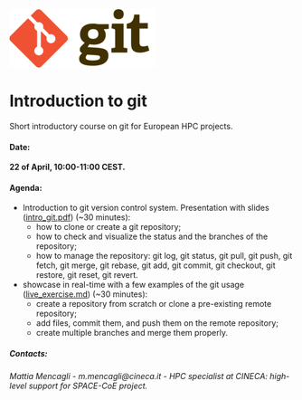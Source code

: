<img title="git" alt="git" src="git_imm.png">

# Introduction to git
Short introductory course on git for European HPC projects.




#### Date: 
__22 of April, 10:00-11:00 CEST.__




#### Agenda:
- Introduction to git version control system. Presentation with slides ([intro_git.pdf](intro_git.pdf)) (~30 minutes): 
	- how to clone or create a git repository;
	- how to check and visualize the status and the branches of the repository;
	- how to manage the repository: git log, git status, git pull, git push, git fetch, git merge, git rebase, git add, git commit, git checkout, git restore, git reset, git revert.
- showcase in real-time with a few examples of the git usage ([live_exercise.md](live_exercise.md)) (~30 minutes):
	- create a repository from scratch or clone a pre-existing remote repository;
	- add files, commit them, and push them on the remote repository;
	- create multiple branches and merge them properly.




##### Contacts:
_Mattia Mencagli - m.mencagli@cineca.it_ - 
_HPC specialist at CINECA: high-level support for SPACE-CoE project._

